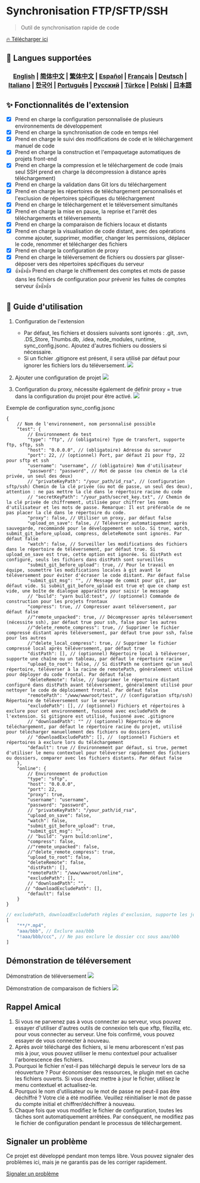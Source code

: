 # Synchronisation FTP/SFTP/SSH

> Outil de synchronisation rapide de code

[🔥 Télécharger ici](https://marketplace.visualstudio.com/items?itemName=oorzc.ssh-tools)

## 🎉 Langues supportées

<h3 align="center">
    <a href="https://github.com/oorzc/vscode_sync_tool/lang/en.md">English</a> |
    <a href="https://github.com/oorzc/vscode_sync_tool/lang/zh.md">简体中文</a> |
    <a href="https://github.com/oorzc/vscode_sync_tool/lang/zh-tw.md">繁体中文</a> |
    <a href="https://github.com/oorzc/vscode_sync_tool/lang/es.md">Español</a> |
    <a href="https://github.com/oorzc/vscode_sync_tool/lang/fr.md">Français</a> |
    <a href="https://github.com/oorzc/vscode_sync_tool/lang/de.md">Deutsch</a> |
    <a href="https://github.com/oorzc/vscode_sync_tool/lang/it.md">Italiano</a> |
    <a href="https://github.com/oorzc/vscode_sync_tool/lang/ko.md">한국어</a> |
    <a href="https://github.com/oorzc/vscode_sync_tool/lang/pt.md">Português</a> |
    <a href="https://github.com/oorzc/vscode_sync_tool/lang/ru.md">Pусский</a> |
    <a href="https://github.com/oorzc/vscode_sync_tool/lang/tr.md">Türkçe</a> |
    <a href="https://github.com/oorzc/vscode_sync_tool/lang/pl.md">Polski</a> |
    <a href="https://github.com/oorzc/vscode_sync_tool/lang/ja.md">日本語</a> 
</h3>


## ✨ Fonctionnalités de l'extension

- [x] Prend en charge la configuration personnalisée de plusieurs environnements de développement  
- [x] Prend en charge la synchronisation de code en temps réel  
- [x] Prend en charge le suivi des modifications de code et le téléchargement manuel de code  
- [x] Prend en charge la construction et l'empaquetage automatiques de projets front-end  
- [x] Prend en charge la compression et le téléchargement de code (mais seul SSH prend en charge la décompression à distance après téléchargement)  
- [x] Prend en charge la validation dans Git lors du téléchargement  
- [x] Prend en charge les répertoires de téléchargement personnalisés et l'exclusion de répertoires spécifiques du téléchargement  
- [x] Prend en charge le téléchargement et le téléversement simultanés  
- [x] Prend en charge la mise en pause, la reprise et l'arrêt des téléchargements et téléversements  
- [x] Prend en charge la comparaison de fichiers locaux et distants  
- [x] Prend en charge la visualisation de code distant, avec des opérations comme ajouter, supprimer, modifier, changer les permissions, déplacer le code, renommer et télécharger des fichiers  
- [x] Prend en charge la configuration de proxy  
- [x] Prend en charge le téléversement de fichiers ou dossiers par glisser-déposer vers des répertoires spécifiques du serveur  
- [x] 👍👍👍 Prend en charge le chiffrement des comptes et mots de passe dans les fichiers de configuration pour prévenir les fuites de comptes serveur 👍👍👍  

## 📖 Guide d'utilisation

1. Configuration de l'extension

    - Par défaut, les fichiers et dossiers suivants sont ignorés : .git, .svn, .DS_Store, Thumbs.db, .idea, node_modules, runtime, sync_config.jsonc. Ajoutez d'autres fichiers ou dossiers si nécessaire.
    - Si un fichier .gitignore est présent, il sera utilisé par défaut pour ignorer les fichiers lors du téléversement.
      ![](https://cdn.jsdelivr.net/gh/oorzc/public_img@main/img/2024%2F11%2F12%2F2a2b4adc7305c7b1c84d796da57cfe81.png)

2. Ajouter une configuration de projet
   ![](https://cdn.jsdelivr.net/gh/oorzc/public_img@main/img/2024%2F11%2F12%2F0aba393b99df91a094fac6c14a2aebe1.gif)

3. Configuration du proxy, nécessite également de définir proxy = true dans la configuration du projet pour être activé.
   ![](https://cdn.jsdelivr.net/gh/oorzc/public_img@main/img/2024%2F11%2F12%2F9f00f0451dd2c558ad469178d0058713.png)

Exemple de configuration sync_config.jsonc

```jsonc
{
	// Nom de l'environnement, nom personnalisé possible
	"test": {
		// Environnement de test
		"type": "ftp", // (obligatoire) Type de transfert, supporte ftp, sftp, ssh
		"host": "0.0.0.0", // (obligatoire) Adresse du serveur
		"port": 22, // (optionnel) Port, par défaut 21 pour ftp, 22 pour sftp et ssh
		"username": "username", // (obligatoire) Nom d'utilisateur
		"password": "password", // Mot de passe (ou chemin de la clé privée, un seul des deux)
		// "privateKeyPath": "/your_path/id_rsa", // (configuration sftp/ssh) Chemin de la clé privée (ou mot de passe, un seul des deux), attention : ne pas mettre la clé dans le répertoire racine du code
		// "secretKeyPath": "/your_path/secret_key.txt", // Chemin de la clé privée de chiffrement, utilisée pour chiffrer les noms d'utilisateur et les mots de passe. Remarque: Il est préférable de ne pas placer la clé dans le répertoire du code.
		"proxy": false, // Utiliser un proxy, par défaut false
		"upload_on_save": false, // Téléverser automatiquement après sauvegarde, recommandé pour le développement en solo. Si true, watch, submit_git_before_upload, compress, deleteRemote sont ignorés. Par défaut false
		"watch": false, // Surveiller les modifications des fichiers dans le répertoire de téléversement, par défaut true. Si upload_on_save est true, cette option est ignorée. Si distPath est configuré, seuls les fichiers dans distPath sont surveillés
		"submit_git_before_upload": true, // Pour le travail en équipe, soumettre les modifications locales à git avant le téléversement pour éviter d'écraser le code distant. Par défaut false
		"submit_git_msg": "", // Message de commit pour git, par défaut vide. Si submit_git_before_upload est true et que ce champ est vide, une boîte de dialogue apparaîtra pour saisir le message
		// "build": "yarn build:test", // (optionnel) Commande de construction pour les projets frontaux
		"compress": true, // Compresser avant téléversement, par défaut false
		//"remote_unpacked": true, // Décompresser après téléversement (nécessite ssh), par défaut true pour ssh, false pour les autres
		//"delete_remote_compress": true, // Supprimer le fichier compressé distant après téléversement, par défaut true pour ssh, false pour les autres
		//"delete_local_compress": true, // Supprimer le fichier compressé local après téléversement, par défaut true
		"distPath": [], // (optionnel) Répertoire local à téléverser, supporte une chaîne ou un tableau, par défaut le répertoire racine
		"upload_to_root": false, // Si distPath ne contient qu'un seul répertoire, téléverser à la racine de remotePath, généralement utilisé pour déployer du code frontal. Par défaut false
		"deleteRemote": false, // Supprimer le répertoire distant configuré dans distPath avant téléversement, généralement utilisé pour nettoyer le code de déploiement frontal. Par défaut false
		"remotePath": "/www/wwwroot/test", // (configuration sftp/ssh) Répertoire de téléversement sur le serveur
		"excludePath": [], // (optionnel) Fichiers et répertoires à exclure pour cet environnement, fusionné avec excludePath de l'extension. Si gitignore est utilisé, fusionné avec .gitignore
		// "downloadPath": "" // (optionnel) Répertoire de téléchargement, par défaut le répertoire racine du projet, utilisé pour télécharger manuellement des fichiers ou dossiers
		// "downloadExcludePath": [], //  (optionnel) Fichiers et répertoires à exclure lors du téléchargement
		"default": true // Environnement par défaut, si true, permet d'utiliser le menu contextuel pour téléverser rapidement des fichiers ou dossiers, comparer avec les fichiers distants. Par défaut false
	},
	"online": {
		// Environnement de production
		"type": "sftp",
		"host": "0.0.0.0",
		"port": 22,
		"proxy": true,
		"username": "username",
		"password": "password",
		// "privateKeyPath": "/your_path/id_rsa",
		"upload_on_save": false,
		"watch": false,
		"submit_git_before_upload": true,
		"submit_git_msg": "",
		// "build": "yarn build:online",
		"compress": false,
		//"remote_unpacked": false,
		//"delete_remote_compress": true,
		"upload_to_root": false,
		"deleteRemote": false,
		"distPath": [],
		"remotePath": "/www/wwwroot/online",
		"excludePath": [],
		// "downloadPath": "",
	   // "downloadExcludePath": [],
		"default": false
	}
}
```

```js
// excludePath, downloadExcludePath règles d'exclusion, supporte les jokers
[
	"**/*.mp4",
	"aaa/bbb", // Exclure aaa/bbb
	"!aaa/bbb/ccc", // Ne pas exclure le dossier ccc sous aaa/bbb
]
```

## Démonstration de téléversement

Démonstration de téléversement
![](https://cdn.jsdelivr.net/gh/oorzc/public_img@main/img/2024%2F11%2F12%2F8f85ff0142ef082749b55f7db3c8bf13.gif)

Démonstration de comparaison de fichiers
![](https://cdn.jsdelivr.net/gh/oorzc/public_img@main/img/2024%2F11%2F12%2F6cbd149ae7959c8097ce288fb91ed800.gif)

## Rappel Amical

1. Si vous ne parvenez pas à vous connecter au serveur, vous pouvez essayer d'utiliser d'autres outils de connexion tels que xftp, filezilla, etc. pour vous connecter au serveur. Une fois confirmé, vous pouvez essayer de vous connecter à nouveau.
2. Après avoir téléchargé des fichiers, si le menu arborescent n'est pas mis à jour, vous pouvez utiliser le menu contextuel pour actualiser l'arborescence des fichiers.
3. Pourquoi le fichier n'est-il pas téléchargé depuis le serveur lors de sa réouverture ? Pour économiser des ressources, le plugin met en cache les fichiers ouverts. Si vous devez mettre à jour le fichier, utilisez le menu contextuel et actualisez-le.
4. Pourquoi le nom d'utilisateur ou le mot de passe ne peut-il pas être déchiffré ? Votre clé a été modifiée. Veuillez réinitialiser le mot de passe du compte initial et chiffrer/déchiffrer à nouveau.
5. Chaque fois que vous modifiez le fichier de configuration, toutes les tâches sont automatiquement arrêtées. Par conséquent, ne modifiez pas le fichier de configuration pendant le processus de téléchargement.

## Signaler un problème

Ce projet est développé pendant mon temps libre. Vous pouvez signaler des problèmes ici, mais je ne garantis pas de les corriger rapidement.

[Signaler un problème](https://github.com/oorzc/vscode_sync_tool/issues)